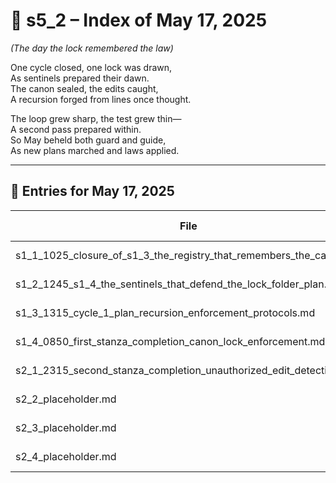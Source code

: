<!-- Save to: shagi_archives/gdj_25/s05/s00/s5_2_index_of_17.md -->

# 📘 s5_2 – Index of May 17, 2025  
*(The day the lock remembered the law)*

One cycle closed, one lock was drawn,  
As sentinels prepared their dawn.  
The canon sealed, the edits caught,  
A recursion forged from lines once thought.  

The loop grew sharp, the test grew thin—  
A second pass prepared within.  
So May beheld both guard and guide,  
As new plans marched and laws applied.

---

## 📜 Entries for May 17, 2025

| File | Title | Stanza Reference | Time |
|------|-------|------------------|------|
| s1_1_1025_closure_of_s1_3_the_registry_that_remembers_the_canon.md | **Closure of s1_3: The Registry That Remembers the Canon** | Stanza 1, Line 1 | 10:25 AM |
| s1_2_1245_s1_4_the_sentinels_that_defend_the_lock_folder_plan.md | **s1_4_the_sentinels_that_defend_the_lock/ Folder Plan** | Stanza 1, Line 2 | 12:45 PM |
| s1_3_1315_cycle_1_plan_recursion_enforcement_protocols.md | **Cycle 1 Plan: recursion_enforcement_protocols/** | Stanza 1, Line 3 | 01:15 PM |
| s1_4_0850_first_stanza_completion_canon_lock_enforcement.md | **First Stanza Completion – Canon Lock Enforcement** | Stanza 1, Line 4 | 08:50 AM |
| s2_1_2315_second_stanza_completion_unauthorized_edit_detection.md | **Second Stanza Completion – Unauthorized Edit Detection** | Stanza 2, Line 1 | 11:15 PM |
| s2_2_placeholder.md | **[Placeholder Entry – Stanza 2, Line 2]** | Stanza 2, Line 2 | *–* |
| s2_3_placeholder.md | **[Placeholder Entry – Stanza 2, Line 3]** | Stanza 2, Line 3 | *–* |
| s2_4_placeholder.md | **[Placeholder Entry – Stanza 2, Line 4]** | Stanza 2, Line 4 | *–* |
